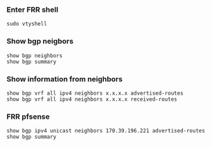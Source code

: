 ### Enter FRR shell
```
sudo vtyshell
```

### Show bgp neigbors
```
show bgp neighbors
show bgp summary
```

### Show information from neighbors
```
show bgp vrf all ipv4 neighbors x.x.x.x advertised-routes
show bgp vrf all ipv4 neighbors x.x.x.x received-routes 
```

### FRR pfsense
```
show bgp ipv4 unicast neighbors 170.39.196.221 advertised-routes
show bgp summary
```